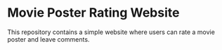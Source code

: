 # Movie Poster Rating Website
This repository contains a simple website where users can rate a movie poster and leave comments.
